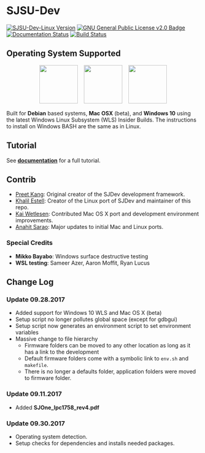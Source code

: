 # SJSU-Dev

[![SJSU-Dev-Linux Version](https://img.shields.io/badge/version-1.0.0-blue.svg)](https://github.com/kammce/SJSU-DEV-Linux)
[![GNU General Public License v2.0 Badge](https://img.shields.io/badge/license-GNUv2.0-blue.svg)](https://github.com/kammce/SJSU-Dev)
[![Documentation Status](https://readthedocs.org/projects/sjsu-dev/badge/?version=latest)](http://sjsu-dev.readthedocs.io/en/latest)
[![Build Status](https://travis-ci.org/kammce/SJSU-Dev.svg?branch=master)](https://travis-ci.org/kammce/SJSU-Dev)

## Operating System Supported

<p align="center">
<img src="http://design.ubuntu.com/wp-content/uploads/ubuntu-logo32.png" height="100px"/>
&nbsp;&nbsp;
<img src="http://cdn.osxdaily.com/wp-content/uploads/2010/10/giant-apple-logo-bw.png" height="100px" />
&nbsp;&nbsp;
<img src="https://cdn.worldvectorlogo.com/logos/microsoft-windows-22.svg" height="100px" />
</p>

Built for **Debian** based systems, **Mac OSX** (beta), and **Windows 10** using the latest Windows Linux Subsystem (WLS) Insider Builds. The instructions to install on Windows BASH are the same as in Linux.

## Tutorial

See **[documentation](http://sjsu-dev.readthedocs.io/en/latest/?badge=latest)** for a full tutorial.

## Contrib
* [Preet Kang](http://www.socialledge.com/sjsu/index.php?title=Main_Page): Original creator of the SJDev development framework.
* [Khalil Estell](http://kammce.io): Creator of the Linux port of SJDev and maintainer of this repo.
* [Kai Wetlesen](https://github.com/kaiwetlesen): Contributed Mac OS X port and development environment improvements.
* [Anahit Sarao](https://github.com/s3nu): Major updates to initial Mac and Linux ports.

### Special Credits
* **Mikko Bayabo**: Windows surface destructive testing
* **WSL testing**: Sameer Azer, Aaron Moffit, Ryan Lucus

## Change Log

### Update 09.28.2017

* Added support for Windows 10 WLS and Mac OS X (beta)
* Setup script no longer pollutes global space (except for gdbgui)
* Setup script now generates an environment script to set environment variables
* Massive change to file hierarchy
	* Firmware folders can be moved to any other location as long as it has a link to the development
	* Default firmware folders come with a symbolic link to `env.sh` and `makefile`.
	* There is no longer a defaults folder, application folders were moved to firmware folder.

### Update 09.11.2017

* Added **SJOne_lpc1758_rev4.pdf**

### Update 09.30.2017

* Operating system detection.
* Setup checks for dependencies and installs needed packages.  


<!--

apt-get install python-sphinx
pip install sphinx

sudo pip install breathe
sudo apt-get install doxygen

https://github.com/Velron/doxygen-bootstrapped

-->
